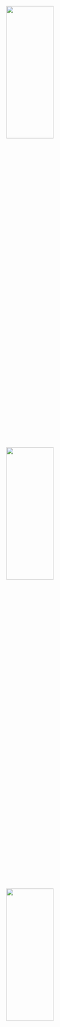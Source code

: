 <p>
<img src="https://user-images.githubusercontent.com/119872080/221308407-44d09b11-41fb-4ef5-ad27-c9eef694032f.png" height="30%" width="50%" >
<img src="https://user-images.githubusercontent.com/119872080/221308418-94c8716a-4339-44fa-a207-acf210de7375.png" height="30%" width="50%" >
<img src="https://user-images.githubusercontent.com/119872080/221308422-bae7c64d-9e7a-4bcd-97cd-b94e253706ab.png" height="30%" width="50%" >
</p>
